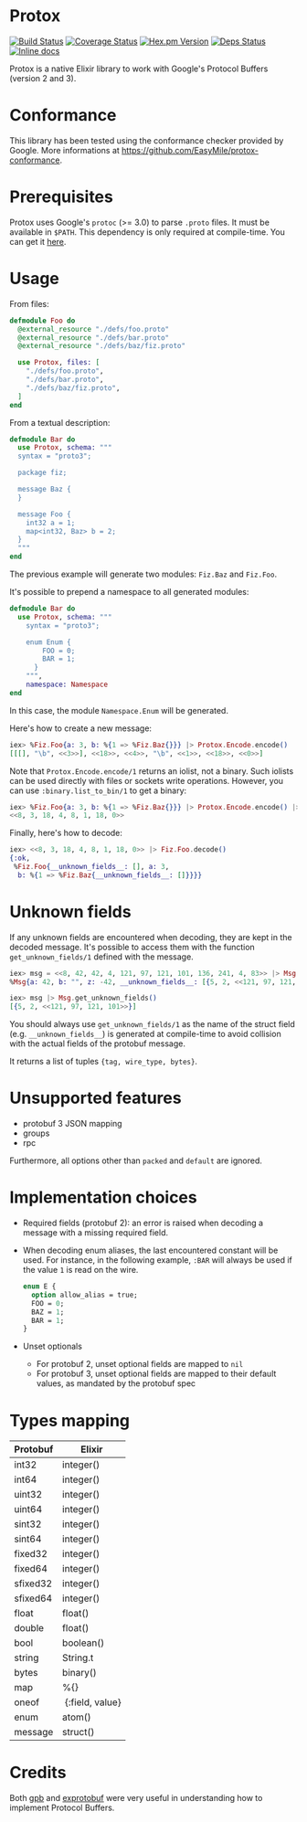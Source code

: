 # Protox

[![Build Status](https://travis-ci.org/EasyMile/protox.svg?branch=master)](https://travis-ci.org/EasyMile/protox) [![Coverage Status](https://coveralls.io/repos/github/EasyMile/protox/badge.svg?branch=master)](https://coveralls.io/github/EasyMile/protox?branch=master) [![Hex.pm Version](http://img.shields.io/hexpm/v/protox.svg)](https://hex.pm/packages/protox) [![Deps Status](https://beta.hexfaktor.org/badge/all/github/EasyMile/protox.svg)](https://beta.hexfaktor.org/github/EasyMile/protox) [![Inline docs](http://inch-ci.org/github/EasyMile/protox.svg)](http://inch-ci.org/github/EasyMile/protox)


Protox is a native Elixir library to work with Google's Protocol Buffers (version 2 and 3).


# Conformance

This library has been tested using the conformance checker provided by Google. More informations at https://github.com/EasyMile/protox-conformance.


# Prerequisites

Protox uses Google's `protoc` (>= 3.0) to parse `.proto` files. It must be available in `$PATH`. This dependency is only required at compile-time.
You can get it [here](https://github.com/google/protobuf).


# Usage

From files:

```elixir
defmodule Foo do
  @external_resource "./defs/foo.proto"
  @external_resource "./defs/bar.proto"
  @external_resource "./defs/baz/fiz.proto"

  use Protox, files: [
    "./defs/foo.proto",
    "./defs/bar.proto",
    "./defs/baz/fiz.proto",
  ]
end
```

From a textual description:

```elixir
defmodule Bar do
  use Protox, schema: """
  syntax = "proto3";

  package fiz;

  message Baz {
  }

  message Foo {
    int32 a = 1;
    map<int32, Baz> b = 2;
  }
  """
end
```

The previous example will generate two modules: `Fiz.Baz` and `Fiz.Foo`.

It's possible to prepend a namespace to all generated modules:

```elixir
defmodule Bar do
  use Protox, schema: """
    syntax = "proto3";

    enum Enum {
        FOO = 0;
        BAR = 1;
      }
    """,
    namespace: Namespace
end
```

In this case, the module `Namespace.Enum` will be generated.


Here's how to create a new message:

```elixir
iex> %Fiz.Foo{a: 3, b: %{1 => %Fiz.Baz{}}} |> Protox.Encode.encode()
[[[], "\b", <<3>>], <<18>>, <<4>>, "\b", <<1>>, <<18>>, <<0>>]
```

Note that `Protox.Encode.encode/1` returns an iolist, not a binary. Such iolists can be used
directly with files or sockets write operations.
However, you can use `:binary.list_to_bin/1` to get a binary:

```elixir
iex> %Fiz.Foo{a: 3, b: %{1 => %Fiz.Baz{}}} |> Protox.Encode.encode() |> :binary.list_to_bin()
<<8, 3, 18, 4, 8, 1, 18, 0>>
```

Finally, here's how to decode:

```elixir
iex> <<8, 3, 18, 4, 8, 1, 18, 0>> |> Fiz.Foo.decode()
{:ok,
 %Fiz.Foo{__unknown_fields__: [], a: 3,
  b: %{1 => %Fiz.Baz{__unknown_fields__: []}}}}
```


# Unknown fields

If any unknown fields are encountered when decoding, they are kept in the decoded message.
It's possible to access them with the function `get_unknown_fields/1` defined with the message.

```elixir
iex> msg = <<8, 42, 42, 4, 121, 97, 121, 101, 136, 241, 4, 83>> |> Msg.decode!()
%Msg{a: 42, b: "", z: -42, __unknown_fields__: [{5, 2, <<121, 97, 121, 101>>}]}

iex> msg |> Msg.get_unknown_fields()
[{5, 2, <<121, 97, 121, 101>>}]
```

You should always use `get_unknown_fields/1` as the name of the struct field
(e.g. `__unknown_fields__`) is generated at compile-time to avoid collision with the actual
fields of the protobuf message.

It returns a list of tuples `{tag, wire_type, bytes}`.


# Unsupported features

* protobuf 3 JSON mapping
* groups
* rpc

Furthermore, all options other than `packed` and `default` are ignored.


# Implementation choices

* Required fields (protobuf 2): an error is raised when decoding a message with a missing required
  field.

* When decoding enum aliases, the last encountered constant will be used.
  For instance, in the following example, `:BAR` will always be used if the value `1` is read
  on the wire.
  ```protobuf
  enum E {
    option allow_alias = true;
    FOO = 0;
    BAZ = 1;
    BAR = 1;
  }
  ```

* Unset optionals
  * For protobuf 2, unset optional fields are mapped to `nil`
  * For protobuf 3, unset optional fields are mapped to their default values, as mandated by
    the protobuf spec


# Types mapping

Protobuf   | Elixir
-----------|--------------
int32      | integer()
int64      | integer()
uint32     | integer()
uint64     | integer()
sint32     | integer()
sint64     | integer()
fixed32    | integer()
fixed64    | integer()
sfixed32   | integer()
sfixed64   | integer()
float      | float()
double     | float()
bool       | boolean()
string     | String.t
bytes      | binary()
map        | %{}
oneof      | {:field, value}
enum       | atom()
message    | struct()


# Credits

Both [gpb](https://github.com/tomas-abrahamsson/gpb) and
[exprotobuf](https://github.com/bitwalker/exprotobuf) were very useful in
understanding how to implement Protocol Buffers.
